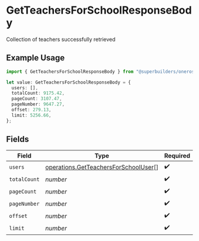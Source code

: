# GetTeachersForSchoolResponseBody

Collection of teachers successfully retrieved

## Example Usage

```typescript
import { GetTeachersForSchoolResponseBody } from "@superbuilders/oneroster/models/operations";

let value: GetTeachersForSchoolResponseBody = {
  users: [],
  totalCount: 9175.42,
  pageCount: 3107.47,
  pageNumber: 9647.27,
  offset: 279.13,
  limit: 5256.66,
};
```

## Fields

| Field                                                                                        | Type                                                                                         | Required                                                                                     | Description                                                                                  |
| -------------------------------------------------------------------------------------------- | -------------------------------------------------------------------------------------------- | -------------------------------------------------------------------------------------------- | -------------------------------------------------------------------------------------------- |
| `users`                                                                                      | [operations.GetTeachersForSchoolUser](../../models/operations/getteachersforschooluser.md)[] | :heavy_check_mark:                                                                           | N/A                                                                                          |
| `totalCount`                                                                                 | *number*                                                                                     | :heavy_check_mark:                                                                           | N/A                                                                                          |
| `pageCount`                                                                                  | *number*                                                                                     | :heavy_check_mark:                                                                           | N/A                                                                                          |
| `pageNumber`                                                                                 | *number*                                                                                     | :heavy_check_mark:                                                                           | N/A                                                                                          |
| `offset`                                                                                     | *number*                                                                                     | :heavy_check_mark:                                                                           | N/A                                                                                          |
| `limit`                                                                                      | *number*                                                                                     | :heavy_check_mark:                                                                           | N/A                                                                                          |